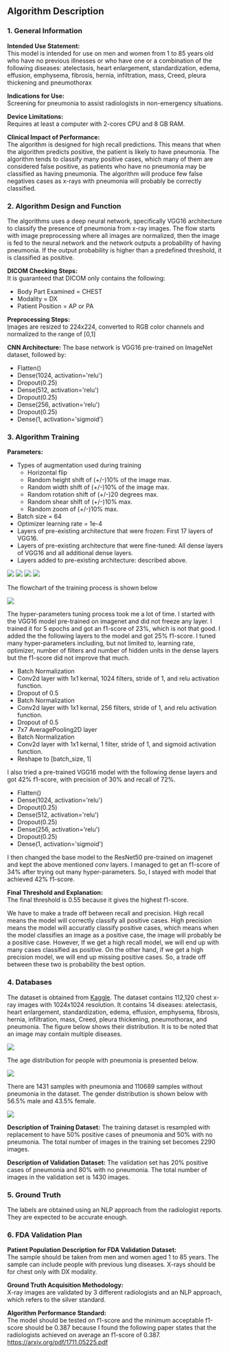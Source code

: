 ## Algorithm Description 

### 1. General Information

**Intended Use Statement:**  
This model is intended for use on men and women from 1 to 85 years old who have no previous illnesses or who have one or a combination of the following diseases: atelectasis, heart enlargement, standardization, edema, effusion, emphysema, fibrosis, hernia, infiltration, mass, Creed, pleura thickening and pneumothorax

**Indications for Use:**  
Screening for pneumonia to assist radiologists in non-emergency situations.

**Device Limitations:**  
Requires at least a computer with 2-cores CPU and 8 GB RAM.

**Clinical Impact of Performance:**  
The algorithm is designed for high recall predictions. This means that when the algorithm predicts positive, the patient is likely to have pneumonia. The algorithm tends to classify many positive cases, which many of them are considered false positive, as patients who have no pneumonia may be classified as having pneumonia. The algorithm will produce few false negatives cases as x-rays with pneumonia will probably be correctly classified.

### 2. Algorithm Design and Function

The algorithms uses a deep neural network, specifically VGG16 architecture to classify the presence of pneumonia from x-ray images. The flow starts with image preprocessing where all images are normalized, then the image is fed to the neural network and the network outputs a probability of having pneumonia. If the output probability is higher than a predefined threshold, it is classified as positive.

**DICOM Checking Steps:**  
It is guaranteed that DICOM only contains the following:
* Body Part Examined = CHEST
* Modality = DX
* Patient Position = AP or PA

**Preprocessing Steps:**  
ِImages are resized to 224x224, converted to RGB color channels and normalized to the range of [0,1]

**CNN Architecture:**
The base network is VGG16 pre-trained on ImageNet dataset, followed by:
* Flatten()
* Dense(1024, activation='relu')
* Dropout(0.25)
* Dense(512, activation='relu')
* Dropout(0.25)
* Dense(256, activation='relu')
* Dropout(0.25)
* Dense(1, activation='sigmoid')

### 3. Algorithm Training

**Parameters:**
* Types of augmentation used during training
    * Horizontal flip
    * Random height shift of (+/-)10% of the image max.
    * Random width shift of (+/-)10% of the image max.
    * Random rotation shift of (+/-)20 degrees max.
    * Random shear shift of (+/-)10% max.
    * Random zoom of (+/-)10% max.
* Batch size = 64
* Optimizer learning rate = 1e-4
* Layers of pre-existing architecture that were frozen: First 17 layers of VGG16.
* Layers of pre-existing architecture that were fine-tuned: All dense layers of VGG16 and all additional dense layers.
* Layers added to pre-existing architecture: described above.

<img src="loss.png" />

<img src="auc.png" />

<img src="pr.png" />

<img src="f1.png" />

The flowchart of the training process is shown below

<img src="flow.png" />



The hyper-parameters tuning process took me a lot of time. I started with the VGG16 model pre-trained on imagenet and did not freeze any layer. I trained it for 5 epochs and got an f1-score of 23%, which is not that good. I added the the following layers to the model and got 25% f1-score. I tuned many hyper-parameters including, but not limited to, learning rate, optimizer, number of filters and number of hidden units in the dense layers but the f1-score did not improve that much.
* Batch Normalization
* Conv2d layer with 1x1 kernal, 1024 filters, stride of 1, and relu activation function.
* Dropout of 0.5
* Batch Normalization
* Conv2d layer with 1x1 kernal, 256 filters, stride of 1, and relu activation function.
* Dropout of 0.5
* 7x7 AveragePooling2D layer
* Batch Normalization
* Conv2d layer with 1x1 kernal, 1 filter, stride of 1, and sigmoid activation function.
* Reshape to [batch_size, 1]

I also tried a pre-trained VGG16 model with the following dense layers and got 42% f1-score, with precision of 30% and recall of 72%.
* Flatten()
* Dense(1024, activation='relu')
* Dropout(0.25)
* Dense(512, activation='relu')
* Dropout(0.25)
* Dense(256, activation='relu')
* Dropout(0.25)
* Dense(1, activation='sigmoid')

I then changed the base model to the ResNet50 pre-trained on imagenet and kept the above mentioned conv layers. I managed to get an f1-score of 34% after trying out many hyper-parameters. So, I stayed with model that achieved 42% f1-score.

**Final Threshold and Explanation:**  
The final threshold is 0.55 because it gives the highest f1-score.  

We have to make a trade off between recall and precision. High recall means the model will correctly classify all positive cases. High precision means the model will accuratly classify positive cases, which means when the model classifies an image as a positive case, the image will probably be a positive case. However, If we get a high recall model, we will end up with many cases classified as positive. On the other hand, if we get a high precision model, we will end up missing positive cases. So, a trade off between these two is probability the best option.

### 4. Databases

The dataset is obtained from [Kaggle](https://www.kaggle.com/nih-chest-xrays/data). The dataset contains 112,120 chest x-ray images with 1024x1024 resolution. It contains 14 diseases: atelectasis, heart enlargement, standardization, edema, effusion, emphysema, fibrosis, hernia, infiltration, mass, Creed, pleura thickening, pneumothorax, and pneumonia. The figure below shows their distribution. It is to be noted that an image may contain multiple diseases.

<img src="dis_dis.png" />

The age distribution for people with pneumonia is presented below.

<img src="age.png" />

There are 1431 samples with pneumonia and 110689 samples without pneumonia in the dataset. The gender distribution is shown below with 56.5% male and 43.5% female.

<img src="sex.png" />



**Description of Training Dataset:** 
The training dataset is resampled with replacement to have 50% positive cases of pneumonia and 50% with no pneumonia. The total number of images in the training set becomes 2290 images.

**Description of Validation Dataset:** 
The validation set has 20% positive cases of pneumonia and 80% with no pneumonia. The total number of images in the validation set is 1430 images.

### 5. Ground Truth
The labels are obtained using an NLP approach from the radiologist reports. They are expected to be accurate enough.


### 6. FDA Validation Plan

**Patient Population Description for FDA Validation Dataset:**  
The sample should be taken from men and women aged 1 to 85 years. The sample can include people with previous lung diseases. X-rays should be for chest only with DX modality.

**Ground Truth Acquisition Methodology:**  
X-ray images are validated by 3 different radiologists and an NLP approach, which refers to the silver standard.

**Algorithm Performance Standard:**  
The model should be tested on f1-score and the minimum acceptable f1-score should be 0.387 because I found the following paper states that the radiologists achieved on average an f1-score of 0.387.  https://arxiv.org/pdf/1711.05225.pdf
